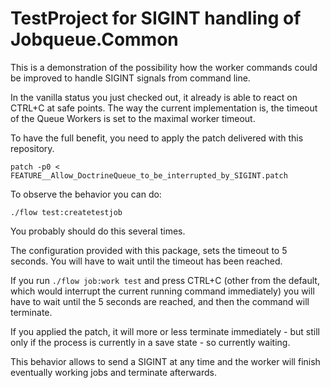 # TestProject for SIGINT handling of Jobqueue.Common

This is a demonstration of the possibility how the worker commands could be improved to handle SIGINT signals from command line.

In the vanilla status you just checked out, it already is able to react on CTRL+C at safe points. The way the current implementation is, the timeout of the Queue Workers is set to the maximal worker timeout.

To have the full benefit, you need to apply the patch delivered with this repository. 

`patch -p0 < FEATURE__Allow_DoctrineQueue_to_be_interrupted_by_SIGINT.patch`

To observe the behavior you can do:

`./flow test:createtestjob`

You probably should do this several times.

The configuration provided with this package, sets the timeout to 5 seconds. You will have to wait until the timeout has been reached.

If you run `./flow job:work test` and press CTRL+C (other from the default, which would interrupt the current running command immediately) you will have to wait until the 5 seconds are reached, and then the command will terminate.

If you applied the patch, it will more or less terminate immediately - but still only if the process is currently in a save state - so currently waiting.

This behavior allows to send a SIGINT at any time and the worker will finish eventually working jobs and terminate afterwards. 
